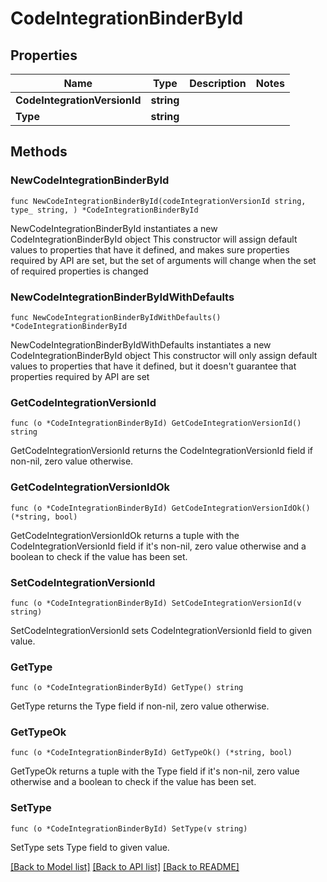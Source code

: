 # CodeIntegrationBinderById

## Properties

Name | Type | Description | Notes
------------ | ------------- | ------------- | -------------
**CodeIntegrationVersionId** | **string** |  | 
**Type** | **string** |  | 

## Methods

### NewCodeIntegrationBinderById

`func NewCodeIntegrationBinderById(codeIntegrationVersionId string, type_ string, ) *CodeIntegrationBinderById`

NewCodeIntegrationBinderById instantiates a new CodeIntegrationBinderById object
This constructor will assign default values to properties that have it defined,
and makes sure properties required by API are set, but the set of arguments
will change when the set of required properties is changed

### NewCodeIntegrationBinderByIdWithDefaults

`func NewCodeIntegrationBinderByIdWithDefaults() *CodeIntegrationBinderById`

NewCodeIntegrationBinderByIdWithDefaults instantiates a new CodeIntegrationBinderById object
This constructor will only assign default values to properties that have it defined,
but it doesn't guarantee that properties required by API are set

### GetCodeIntegrationVersionId

`func (o *CodeIntegrationBinderById) GetCodeIntegrationVersionId() string`

GetCodeIntegrationVersionId returns the CodeIntegrationVersionId field if non-nil, zero value otherwise.

### GetCodeIntegrationVersionIdOk

`func (o *CodeIntegrationBinderById) GetCodeIntegrationVersionIdOk() (*string, bool)`

GetCodeIntegrationVersionIdOk returns a tuple with the CodeIntegrationVersionId field if it's non-nil, zero value otherwise
and a boolean to check if the value has been set.

### SetCodeIntegrationVersionId

`func (o *CodeIntegrationBinderById) SetCodeIntegrationVersionId(v string)`

SetCodeIntegrationVersionId sets CodeIntegrationVersionId field to given value.


### GetType

`func (o *CodeIntegrationBinderById) GetType() string`

GetType returns the Type field if non-nil, zero value otherwise.

### GetTypeOk

`func (o *CodeIntegrationBinderById) GetTypeOk() (*string, bool)`

GetTypeOk returns a tuple with the Type field if it's non-nil, zero value otherwise
and a boolean to check if the value has been set.

### SetType

`func (o *CodeIntegrationBinderById) SetType(v string)`

SetType sets Type field to given value.



[[Back to Model list]](../README.md#documentation-for-models) [[Back to API list]](../README.md#documentation-for-api-endpoints) [[Back to README]](../README.md)


